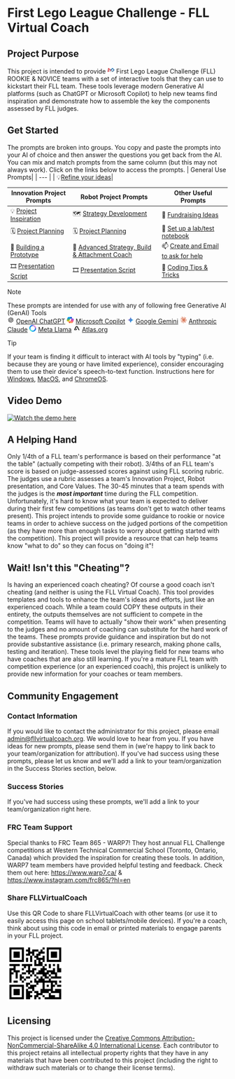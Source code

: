 #  First Lego League Challenge - FLL Virtual Coach 

## Project Purpose
This project is intended to provide ![FirstLogo](/Images/FIRST.png) First Lego League Challenge (FLL)  ROOKIE & NOVICE teams with a set of interactive tools that they can use to kickstart their FLL team. These tools leverage modern Generative AI platforms (such as ChatGPT or Microsoft Copilot) to help new teams find inspiration and demonstrate how to assemble the key the components assessed by FLL judges.

## Get Started
The prompts are broken into groups. You copy and paste the prompts into your AI of choice and then answer the questions you get back from the AI. You can mix and match prompts from the same column (but this may not always work).  Click on the links below to access the prompts.
| General Use Prompts|
| --- |
| 💡[Refine your ideas](GeneralUsePrompts.md#Refine-your-ideas)|

| Innovation Project Prompts | Robot Project Prompts | Other Useful Prompts |
| -- | --- | ---|
| 💡 [Project Inspiration](InnovationPromptLibrary.md#project-inspiration) | 🗺️ [Strategy Development](RobotPromptLibrary.md#strategy-development) | 🧁 [Fundraising Ideas](OtherPromptLibrary.md#fundraising-ideas)  |
| 🗓️ [Project Planning](InnovationPromptLibrary.md#project-planning) | 🗓️ [Project Planning](RobotPromptLibrary.md#robot-project-planning) | 📔 [Set up a lab/test notebook](OtherPromptLibrary.md#setup-a-labtest-notebook) |
| 🧰 [Building a Prototype](InnovationPromptLibrary.md#prototype-build-instructions) | 🤖 [Advanced Strategy, Build & Attachment Coach](RobotPromptLibrary.md#advanced-strategy-build--attachment-coach) | 📫 [Create and Email to ask for help](OtherPromptLibrary.md#asking-for-help-fundraising-expert-collaboration-volunteers) |
| 🎞️ [Presentation Script](InnovationPromptLibrary.md#innovation-project-presentation) | 🎞️ [Presentation Script](RobotPromptLibrary.md#robot-presentation) | 📔 [Coding Tips & Tricks](OtherPromptLibrary.md#coding-tips-and-tricks) |

> [!NOTE]
> These prompts are intended for use with any of following free Generative AI (GenAI) Tools  
> ![chatgpt](/Images/Chatgpt.png)
[OpenAI ChatGPT](https://chatgpt.com/)  ![copilot](/Images/copilot.png)
[Microsoft Copilot](https://copilot.microsoft.com/)  ![Gemini](/Images/gemini.png)
[Google Gemini](https://gemini.google.com/app)  ![Claude](/Images/claude.png)
[Anthropic Claude](https://claude.ai/)  ![meta](/Images/Meta.png)
[Meta Llama](https://www.meta.ai/)  ![Atlas](/Images/atlas.png)
[Atlas.org](https://www.atlas.org/)

> [!TIP]
> If your team is finding it difficult to interact with AI tools by "typing" (i.e. because they are young or have limited experience), consider encouraging them to use their device's speech-to-text function. Instructions here for [Windows](https://support.microsoft.com/en-us/windows/use-voice-typing-to-talk-instead-of-type-on-your-pc-fec94565-c4bd-329d-e59a-af033fa5689f), [MacOS](https://support.apple.com/en-ca/guide/mac-help/mh40584/mac), and [ChromeOS](https://support.google.com/chromebook/answer/12001244?hl=en).

## Video Demo
[![Watch the demo here](https://github.com/user-attachments/assets/9762d2b3-9c2a-4e85-8633-0d4656606c84)](https://1drv.ms/v/s!Ahp7EyXSlPq7h_0T7qsMMy3Zwa3dKA?e=grpdMS)

## A Helping Hand
Only 1/4th of a FLL team's performance is based on their performance "at the table" (actually competing with their robot).  3/4ths of an FLL team's score is based on judge-assessed scores against using FLL scoring rubric.  The judges use a rubric assesses a team's Innovation Project, Robot presentation, and Core Values. The 30-45 minutes that a team spends with the judges is the **_most important_** time during the FLL competition.  Unfortunately, it's hard to know what your team is expected to deliver during their first few competitions (as teams don't get to watch other teams present). This project intends to provide some guidance to rookie or novice teams in order to achieve success on the judged portions of the competition (as they have more than enough tasks to worry about getting started with the competition).  This project will provide a resource that can help teams know "what to do" so they can focus on "doing it"!

## Wait! Isn't this "Cheating"?
Is having an experienced coach cheating? Of course a good coach isn't cheating (and neither is using the FLL Virtual Coach).  This tool provides templates and tools to enhance the team's ideas and efforts, just like an experienced coach. While a team could COPY these outputs in their entirety, the outputs themselves are not sufficient to compete in the competition.  Teams will have to actually "show their work" when presenting to the judges and no amount of coaching can substitute for the hard work of the teams.  These prompts provide guidance and inspiration but do not provide substantive assistance (i.e. primary research, making phone calls, testing and iteration). These tools level the playing field for new teams who have coaches that are also still learning.  If you're a mature FLL team with competition experience (or an experienced coach), this project is unlikely to provide new information for your coaches or team members.

## Community Engagement
### Contact Information
If you would like to contact the administrator for this project, please email admin@fllvirtualcoach.org. We would love to hear from you.  If you have ideas for new prompts, please send them in (we're happy to link back to your team/organization for attribution).  If you've had success using these prompts, please let us know and we'll add a link to your team/organization in the Success Stories section, below.

### Success Stories
If you've had success using these prompts, we'll add a link to your team/organization right here.

### FRC Team Support
Special thanks to FRC Team 865 - WARP7!  They host annual FLL Challenge competitions at Western Technical Commercial School (Toronto, Ontario, Canada) which provided the inspiration for creating these tools. In addition, WARP7 team members have provided helpful testing and feedback.  Check them out here: https://www.warp7.ca/ & https://www.instagram.com/frc865/?hl=en

### Share FLLVirtualCoach 
Use this QR Code to share FLLVirtualCoach with other teams (or use it to easily access this page on school tablets/mobile devices).  If you're a coach, think about using this code in email or printed materials to engage parents in your FLL project.

<img src="/Images/QRCode.png" width="128">

## Licensing
This project is licensed under the [Creative Commons Attribution-NonCommercial-ShareAlike 4.0 International License](https://creativecommons.org/licenses/by-nc-sa/4.0/).  Each contributor to this project retains all intellectual property rights that they have in any materials that have been contributed to this project (including the right to withdraw such materials or to change their license terms).
